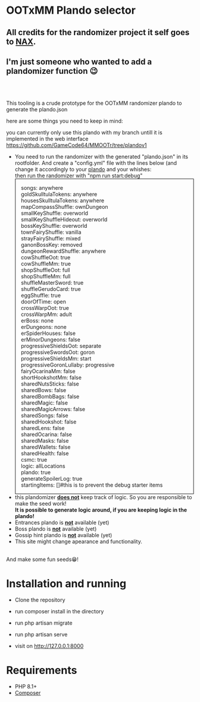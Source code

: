 # OOTxMM Plando selector



## All credits for the randomizer project it self goes to [NAX](https://github.com/Nax). 
## I'm just someone who wanted to add a plandomizer function 😉

<br><br>


This tooling is a crude prototype for the OOTxMM randomizer plando to generate the plando.json

here are some things you need to keep in mind:


you can currently only use this plando with my branch untill it is implemented in the web interface</b><br>
				<a href="https://github.com/GameCode64/MMOOTr/tree/plandov1" target="_blank">https://github.com/GameCode64/MMOOTr/tree/plandov1</a>
<ul>
					<li>
						You need to run the randomizer with the generated "plando.json" in its rootfolder. And create a "config.yml" file with the lines below (and change it accordingly to your <u>plando</u> and your whishes:<br>then run the randomizer with "npm run start:debug"
						<div style="border: 1px #000000 solid; padding: 15px;">
							songs: anywhere
							<br>goldSkulltulaTokens: anywhere
							<br>housesSkulltulaTokens: anywhere
							<br>mapCompassShuffle: ownDungeon
							<br>smallKeyShuffle: overworld
							<br>smallKeyShuffleHideout: overworld
							<br>bossKeyShuffle: overworld
							<br>townFairyShuffle: vanilla
							<br>strayFairyShuffle: mixed
							<br>ganonBossKey: removed
							<br>dungeonRewardShuffle: anywhere
							<br>cowShuffleOot: true
							<br>cowShuffleMm: true
							<br>shopShuffleOot: full
							<br>shopShuffleMm: full
							<br>shuffleMasterSword: true
							<br>shuffleGerudoCard: true
							<br>eggShuffle: true
							<br>doorOfTime: open
							<br>crossWarpOot: true
							<br>crossWarpMm: adult
							<br>erBoss: none
							<br>erDungeons: none
							<br>erSpiderHouses: false
							<br>erMinorDungeons: false
							<br>progressiveShieldsOot: separate
							<br>progressiveSwordsOot: goron
							<br>progressiveShieldsMm: start
							<br>progressiveGoronLullaby: progressive
							<br>fairyOcarinaMm: false
							<br>shortHookshotMm: false
							<br>sharedNutsSticks: false
							<br>sharedBows: false
							<br>sharedBombBags: false
							<br>sharedMagic: false
							<br>sharedMagicArrows: false
							<br>sharedSongs: false
							<br>sharedHookshot: false
							<br>sharedLens: false
							<br>sharedOcarina: false
							<br>sharedMasks: false
							<br>sharedWallets: false
							<br>sharedHealth: false
							<br>csmc: true
							<br>logic: allLocations
							<br>plando: true
							<br>generateSpoilerLog: true							
							<br>startingItems: []#this is to prevent the debug starter items
						</div>
					</li>
                            </li>
                            <li>
                                this plandomizer <b><u>does not</u></b> keep track of logic. So you are responsible to
                                make the seed work!<br> <b>It is possible to generate logic around, if you are keeping logic in the plando!</b>
                            </li>
                            <li>
                                Entrances plando is <b><u>not</u></b> available (yet)
                            </li>
                            <li>
                                Boss plando is <b><u>not</u></b> available (yet)
                            </li>
                            <li>
                                Gossip hint plando is <b><u>not</u></b> available (yet)
                            </li>
                            <li>
                                This site might change apearance and functionality.
			    </li>
     			</ul>
                        <br>And make some fun seeds😁!

# Installation and running
- Clone the repository

- run composer install in the directory

- run php artisan migrate

- run php artisan serve

- visit on http://127.0.0.1:8000


# Requirements
- PHP 8.1+
- [Composer](https://getcomposer.org/download/)
